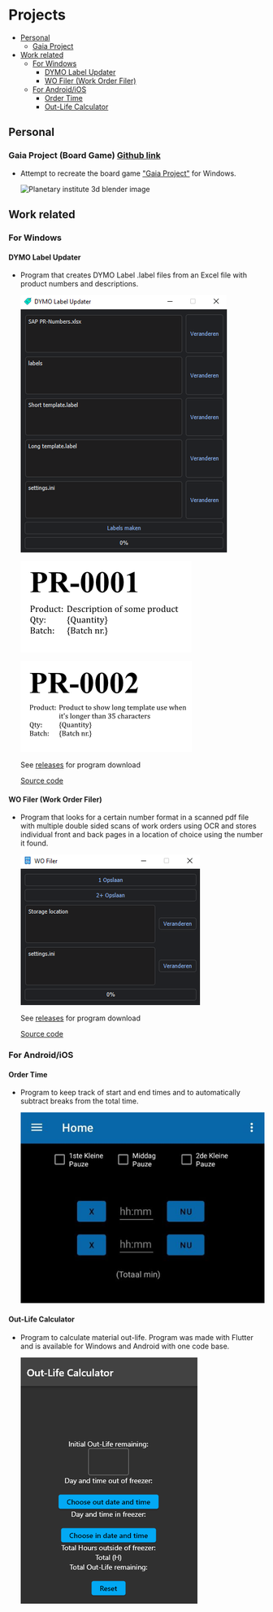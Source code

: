# Projects
* [Personal](https://github.com/Seawolf159/CV#personal)
  * [Gaia Project](https://github.com/Seawolf159/CV#gaia-project)
* [Work related](https://github.com/Seawolf159/CV#work-related)
  * [For Windows](https://github.com/Seawolf159/CV#for-windows)
    * [DYMO Label Updater](https://github.com/Seawolf159/CV#dymo-label-updater)
    * [WO Filer (Work Order Filer)](https://github.com/Seawolf159/CV#wo-filer-work-order-filer)
  * [For Android/iOS](https://github.com/Seawolf159/CV#for-androidios)
    * [Order Time](https://github.com/Seawolf159/CV#order-time)
    * [Out-Life Calculator](https://github.com/Seawolf159/CV#out-life-calculator)

## Personal
### Gaia Project (Board Game) [Github link](https://github.com/Seawolf159/Gaia-Project)
  * Attempt to recreate the board game ["Gaia Project"](https://images.zmangames.com/filer_public/2e/22/2e222960-07ca-479c-81c9-65731e2be57f/zf001_layout.png) for Windows.

    ![Planetary institute 3d blender image](https://github.com/Seawolf159/Gaia-Project/blob/master/Images/Raw%20renders/Planetary%20Institute.png)

## Work related
### For Windows
#### DYMO Label Updater
  - Program that creates DYMO Label .label files from an Excel file with product numbers and descriptions.

    ![DYMO Label Updater program layout](https://github.com/Seawolf159/CV/blob/master/Images/DYMO%20Label%20Updater.png)

    ![Dymo label example 1](https://github.com/Seawolf159/CV/blob/master/Images/Dymo%20Label%201.png)

    ![Dymo label example 2](https://github.com/Seawolf159/CV/blob/master/Images/Dymo%20label%202.png)

    See [releases](https://github.com/Seawolf159/CV/releases/tag/Showcase-1) for program download

    [Source code](https://github.com/Seawolf159/CV/tree/master/DYMO%20Label%20Updater/Source)


#### WO Filer (Work Order Filer)
  * Program that looks for a certain number format in a scanned pdf file with multiple double sided scans of work orders using OCR and stores individual front and back pages in a location of choice using the number it found.

    ![WO Filer program layout](https://github.com/Seawolf159/CV/blob/master/Images/WO%20Filer.png)

    See [releases](https://github.com/Seawolf159/CV/releases/tag/Showcase-2) for program download

    [Source code](https://github.com/Seawolf159/CV/tree/master/WO%20Filer/Source)


### For Android/iOS
#### Order Time
* Program to keep track of start and end times and to automatically subtract breaks from the total time.

  ![Order Time program layout](https://github.com/Seawolf159/CV/blob/master/Images/Order%20Time.jpg)

#### Out-Life Calculator
* Program to calculate material out-life. Program was made with Flutter and is available for Windows and Android with one code base.

  ![Out-Life Calculator layout](https://github.com/Seawolf159/CV/blob/master/Images/Out-Life%20Calculator.png)
